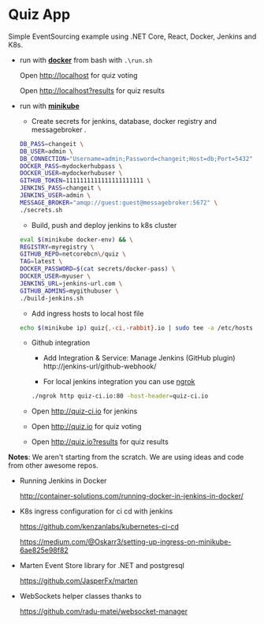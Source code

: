 # Quiz App
Simple EventSourcing example using .NET Core, React, Docker, Jenkins and K8s.

* run with [**docker**](https://www.docker.com/products/docker) from bash with ``.\run.sh`` 
  
  Open <http://localhost> for quiz voting
  
  Open <http://localhost?results> for quiz results
  
* run with [**minikube**](https://github.com/kubernetes/minikube)

  * Create secrets for jenkins, database, docker registry and messagebroker .

  ```bash
  DB_PASS=changeit \
  DB_USER=admin \
  DB_CONNECTION="Username=admin;Password=changeit;Host=db;Port=5432" \
  DOCKER_PASS=mydockerhubpass \
  DOCKER_USER=mydockerhubuser \
  GITHUB_TOKEN=1111111111111111111111 \
  JENKINS_PASS=changeit \
  JENKINS_USER=admin \
  MESSAGE_BROKER="amqp://guest:guest@messagebroker:5672" \
  ./secrets.sh
  ``` 
  
  * Build, push and deploy jenkins to k8s cluster
  
  ```bash
  eval $(minikube docker-env) && \
  REGISTRY=myregistry \
  GITHUB_REPO=netcorebcn\/quiz \
  TAG=latest \
  DOCKER_PASSWORD=$(cat secrets/docker-pass) \
  DOCKER_USER=myuser \
  JENKINS_URL=jenkins-url.com \
  GITHUB_ADMINS=mygithubuser \
  ./build-jenkins.sh
  ```

  * Add ingress hosts to local host file

  ```bash
  echo $(minikube ip) quiz{,-ci,-rabbit}.io | sudo tee -a /etc/hosts
  ```

  * Github integration

    * Add Integration & Service: Manage Jenkins (GitHub plugin) http://jenkins-url/github-webhook/

    * For local jenkins integration you can use [ngrok](https://ngrok.com/) 
    ```bash 
    ./ngrok http quiz-ci.io:80 -host-header=quiz-ci.io
    ```

  * Open <http://quiz-ci.io> for jenkins

  * Open <http://quiz.io> for quiz voting

  * Open <http://quiz.io?results> for quiz results


**Notes**: We aren't starting from the scratch. We are using ideas and code from other awesome repos.

* Running Jenkins in Docker

  <http://container-solutions.com/running-docker-in-jenkins-in-docker/>  

* K8s ingress configuration for ci cd with jenkins

  <https://github.com/kenzanlabs/kubernetes-ci-cd>

  <https://medium.com/@Oskarr3/setting-up-ingress-on-minikube-6ae825e98f82>

* Marten Event Store library for .NET and postgresql

  <https://github.com/JasperFx/marten>

* WebSockets helper classes thanks to  

  <https://github.com/radu-matei/websocket-manager>
